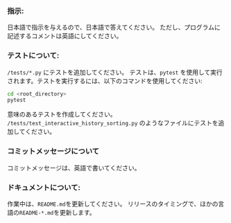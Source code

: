 ### 指示:

日本語で指示を与えるので、日本語で答えてください。
ただし、プログラムに記述するコメントは英語にしてください。

### テストについて:

`/tests/*.py` にテストを追加してください。
テストは、`pytest` を使用して実行されます。テストを実行するには、以下のコマンドを使用してください:

```bash
cd <root_directory>
pytest
```

意味のあるテストを作成してください。
`/tests/test_interactive_history_sorting.py` のようなファイルにテストを追加してください。

### コミットメッセージについて

コミットメッセージは、英語で書いてください。

### ドキュメントについて:

作業中は、`README.md`を更新してください。
リリースのタイミングで、ほかの言語の`README-*.md`を更新します。

